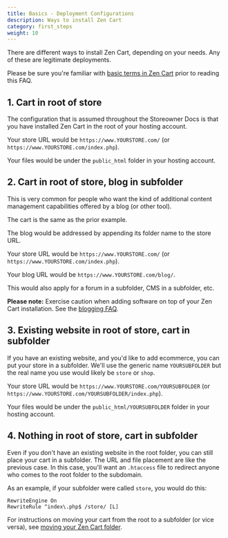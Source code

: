 ```yaml
---
title: Basics - Deployment Configurations
description: Ways to install Zen Cart 
category: first_steps
weight: 10
---
```


There are different ways to install Zen Cart, depending on your needs. 
Any of these are legitimate deployments. 

Please be sure you're familiar with [basic terms in Zen Cart](/user/first_steps/basic_terms/) prior to reading this FAQ.

## 1. Cart in root of store 

The configuration that is assumed throughout the Storeowner Docs is that you have installed Zen Cart in the root of your hosting account.

Your store URL would be `https://www.YOURSTORE.com/` (or `https://www.YOURSTORE.com/index.php`). 

Your files would be under the `public_html` folder in your hosting account. 

## 2. Cart in root of store, blog in subfolder

This is very common for people who want the kind of additional content management capabilities offered by a blog (or other tool).

The cart is the same as the prior example.

The blog would be addressed by appending its folder name to the store URL.

Your store URL would be `https://www.YOURSTORE.com/` (or `https://www.YOURSTORE.com/index.php`). 

Your blog URL would be `https://www.YOURSTORE.com/blog/`. 

This would also apply for a forum in a subfolder, CMS in a subfolder, etc. 

**Please note:** Exercise caution when adding software on top of your Zen Cart installation.  See the [blogging FAQ](/user/running/blogging).
 
## 3. Existing website in root of store, cart in subfolder

If you have an existing website, and you'd like to add ecommerce, you can put your store in a subfolder.  We'll use the generic name `YOURSUBFOLDER` but the real name you use would likely be `store` or `shop`. 

Your store URL would be `https://www.YOURSTORE.com/YOURSUBFOLDER` (or `https://www.YOURSTORE.com/YOURSUBFOLDER/index.php`). 

Your files would be under the `public_html/YOURSUBFOLDER` folder in your hosting account. 

## 4. Nothing in root of store, cart in subfolder 

Even if you don't have an existing website in the root folder, you can still place your cart in a subfolder.   The URL and file placement are like the previous case.  In this case, you'll want an `.htaccess` file to redirect anyone who comes to the root folder to the subdomain.  

As an example, if your subfolder were called `store`, you would do this: 

```
RewriteEngine On
RewriteRule ^index\.php$ /store/ [L]
```

For instructions on moving your cart from the root to a subfolder (or vice versa), see [moving your Zen Cart folder](/user/installing/move_cart/).


